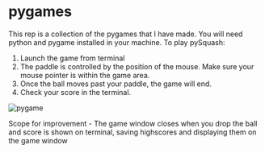# pygames
This rep is a collection of the pygames that I have made.
You will need python and pygame installed in your machine.
To play pySquash:
1. Launch the game from terminal
2. The paddle is controlled by the position of the mouse. Make sure your mouse pointer is within the game area.
3. Once the ball moves past your paddle, the game will end.
4. Check your score in the terminal.

![pygame](https://user-images.githubusercontent.com/52096846/107638254-52cc9c00-6c95-11eb-8887-ad31042e8d1d.png)


Scope for improvement - The game window closes when you drop the ball and score is shown on terminal, saving highscores and displaying them on the game window

